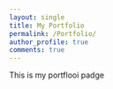 ```yaml
---
layout: single
title: My Portfolio
permalink: /Portfolio/
author_profile: true
comments: true
---
```

 This is my portflooi padge
